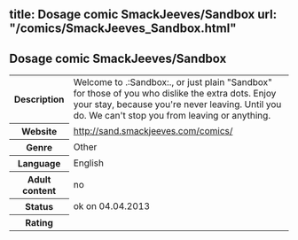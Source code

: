 title: Dosage comic SmackJeeves/Sandbox
url: "/comics/SmackJeeves_Sandbox.html"
---
Dosage comic SmackJeeves/Sandbox
-----------------------------------------

<table class="comicinfo">
<tr>
<th>Description</th><td>Welcome to .:Sandbox:., or just plain &quot;Sandbox&quot; for those of you who dislike the extra dots. Enjoy your stay, because you're never leaving. Until you do. We can't stop you from leaving or anything.</td>
</tr>
<tr>
<th>Website</th><td><a href="http://sand.smackjeeves.com/comics/">http://sand.smackjeeves.com/comics/</a></td>
</tr>
<tr>
<th>Genre</th><td>Other</td>
</tr>
<tr>
<th>Language</th><td>English</td>
</tr>
<tr>
<th>Adult content</th><td>no</td>
</tr>
<tr>
<th>Status</th><td>ok on 04.04.2013</td>
</tr>
<tr>
<th>Rating</th><td><div class="g-plusone" data-size="standard" data-annotation="bubble"
 data-href="http://sand.smackjeeves.com/comics/"></div></td>
</tr>
</table>
<script type="text/javascript">
  (function() {
    var po = document.createElement('script'); po.type = 'text/javascript'; po.async = true;
    po.src = 'https://apis.google.com/js/plusone.js';
    var s = document.getElementsByTagName('script')[0]; s.parentNode.insertBefore(po, s);
  })();
</script>
